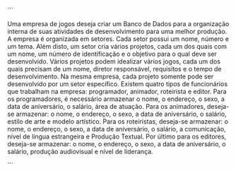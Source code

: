 ´´´

Uma empresa de jogos deseja criar um Banco de Dados para a organização interna de suas atividades de desenvolvimento para uma melhor produção. A empresa é organizada em setores. Cada setor possui um nome, número e um tema. Além disto, um setor cria vários projetos, cada um dos quais com um nome, um número de identificação e o objetivo para o qual deve ser desenvolvido. Vários projetos podem idealizar vários jogos, cada um dos quais precisam de um nome, diretor responsável, requisitos e o tempo de desenvolvimento. Na mesma empresa, cada projeto somente pode ser desenvolvido por um setor específico. Existem quatro tipos de funcionários que trabalham na empresa: programador, animador, roteirista e editor. Para os programadores, é necessário armazenar o nome, o endereço, o sexo, a data de aniversário, o salário, área de atuação. Para os animadores, deseja-se armazenar: o nome, o endereço, o sexo, a data de aniversário, o salário, estilo de arte e modelo artístico. Para os roteiristas, deseja-se armazenar: o nome, o endereço, o sexo, a data de aniversário, o salário, a comunicação, nível de língua estrangeira e Produção Textual. Por último para os editores, deseja-se armazenar: o nome, o endereço, o sexo, a data de aniversário, o salário, produção audiovisual e nível de liderança.

´´´